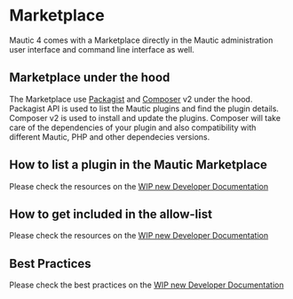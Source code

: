 # Marketplace

Mautic 4 comes with a Marketplace directly in the Mautic administration user interface and command line interface as well.

## Marketplace under the hood

The Marketplace use [Packagist](https://packagist.org) and [Composer](https://getcomposer.org) v2 under the hood. Packagist API is used to list the Mautic plugins and find the plugin details. Composer v2 is used to install and update the plugins. Composer will take care of the dependencies of your plugin and also compatibility with different Mautic, PHP and other dependecies versions.

## How to list a plugin in the Mautic Marketplace

Please check the resources on the [WIP new Developer Documentation](https://mautic-developer.readthedocs.io/en/latest/marketplace/listing.html)

## How to get included in the allow-list

Please check the resources on the [WIP new Developer Documentation](https://mautic-developer.readthedocs.io/en/latest/marketplace/listing.html)

## Best Practices

Please check the best practices on the [WIP new Developer Documentation](https://mautic-developer.readthedocs.io/en/latest/marketplace/best_practices.html)
